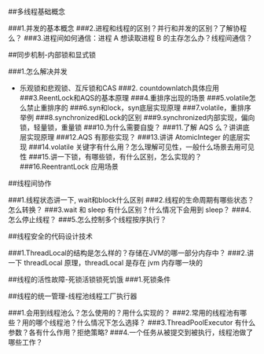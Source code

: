 ##多线程基础概念

###1.并发的基本概念
###2.进程和线程的区别？并行和并发的区别？了解协程么？
###3.进程间如何通信：进程 A 想读取进程 B 的主存怎么办？线程间通信？

##同步机制-内部锁和显式锁

###1.怎么解决并发
- 乐观锁和悲观锁、互斥锁和CAS
###2. countdownlatch具体应用
###3.ReentLock和AQS的基本原理
###4.重排序出现的场景
###5.volatile怎么禁止重排序的
###6.syn和lock，syn底层实现原理
###7.volatile，重排序举例
###8.synchronized和Lock的区别
###9.synchronized内部实现，偏向锁，轻量锁，重量锁
###10.为什么需要自旋？
###11.了解 AQS 么？讲讲底层实现原理
###12.AQS 有那些实现？
###13.讲讲 AtomicInteger 的底层实现
###14.volatile 关键字有什么用？怎么理解可见性，一般什么场景去用可见性
###15.讲一下锁，有哪些锁，有什么区别，怎么实现的？
###16.ReentrantLock 应用场景

##线程间协作

###1.线程状态讲一下, wait和block什么区别
###2.线程的生命周期有哪些状态？怎么转换？
###3.wait 和 sleep 有什么区别？什么情况下会用到 sleep？
###4.怎么停止线程？
###5.怎么控制多个线程按序执行？

##线程安全的代码设计技术

###1.ThreadLocal的结构是怎么样的？存储在JVM的哪一部分内存中？
###2.讲一下 threadLocal 原理，threadLocal 是存在 jvm 内存哪一块的

##线程的活性故障-死锁活锁锁死饥饿
###1.死锁条件

##线程的统一管理-线程池线程工厂执行器

###1.会用到线程池么？怎么使用的？用什么实现的？
###2.常用的线程池有哪些？用的哪个线程池？什么情况下怎么选择？
###3.ThreadPoolExecutor 有什么参数？各有什么作用？拒绝策略?
###4.一个任务从被提交到被执行，线程池做了哪些工作？
